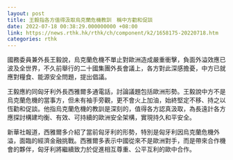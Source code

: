 ```yaml
---
layout: post
title: 王毅指各方值得汲取烏克蘭危機教訓　稱中方勸和促談
date: 2022-07-18 00:38:29.000000000 +08:00
link: https://news.rthk.hk/rthk/ch/component/k2/1658175-20220718.htm
categories: rthk
---
```


國務委員兼外長王毅說，烏克蘭危機不單止對歐洲造成嚴重衝擊，負面外溢效應已波及全世界，不久前舉行的二十國集團外長會議上，各方對此深感擔憂，中方已就應對糧食、能源安全問題，提出倡議。

王毅應約同匈牙利外長西雅爾多通電話，討論議題包括歐洲形勢。王毅說中方不是烏克蘭危機的當事方，但未有袖手旁觀，更不會火上加油，始終堅定不移、持之以恆勸和促談。他指烏克蘭危機的教訓是深刻的，值得各方認真汲取，為長遠計各方應探討構建均衡、有效、可持續的歐洲安全架構，實現持久和平安全。

新華社報道，西雅爾多介紹了當前匈牙利的形勢，特別是匈牙利因烏克蘭危機外溢，面臨的經濟金融挑戰。西雅爾多表示中國從來不是歐洲對手，而是帶來合作機會的夥伴，匈牙利將繼續致力於促進相互尊重、公平互利的歐中合作。
